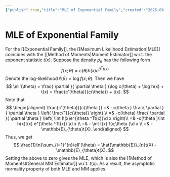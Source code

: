 ```yaml
---
{"publish":true,"title":"MLE of Exponential Family","created":"2025-06-06T01:37:43","modified":"2025-06-06T02:01:40","cssclasses":""}
---
```



# MLE of Exponential Family

For the [[Exponential Family]], the [[Maximum Likelihood Estimation\|MLE]] coincides with the [[Method of Moments\|Moment Estimator]] w.r.t. the exponent statistic $t(x)$. Suppose the density $p_{\theta}$ has the following form
$$
f(x ; \theta)=c(\theta) h(x) e^{\theta ^Tt(x)}
$$
Denote the log-likelihood $\ell(\theta) = \log f(x;\theta)$. Then we have
$$
\ell'(\theta) = \frac{ \partial  }{ \partial \theta } (\log c(\theta) + \log h(x) + t(x)
= \frac{c'(\theta)}{c(\theta)} + t(x).
$$
Note that
$$
\begin{aligned}
\frac{c'(\theta)}{c(\theta )} =& -c(\theta ) \frac{ \partial  }{ \partial \theta } \left( \frac{1}{c(\theta)} \right) \\
=& -c(\theta) \frac{ \partial  }{ \partial \theta } \left( \int h(x)e^{\theta ^Tt(x)}\d x \right)\\
=& -c(\theta )\int h(x)t(x) e^{\theta ^Tt(x)} \d x \\
=& - \int t(x) f(x;\theta )\d x \\
=& - \mathbb{E}_{\theta}t(X).
\end{aligned}
$$
Thus, we get
$$
\frac{1}{n}\sum_{i=1}^{n}\ell'(\theta) = \hat{\mathbb{E}}_{n}t(X) - \mathbb{E}_{\theta}t(X).
$$
Setting the above to zero gives the MLE, which is also the [[Method of Moments#General MM Estimator]] w.r.t. $t(x)$. As a result, the asymptotic normality property of both MLE and MM applies.
